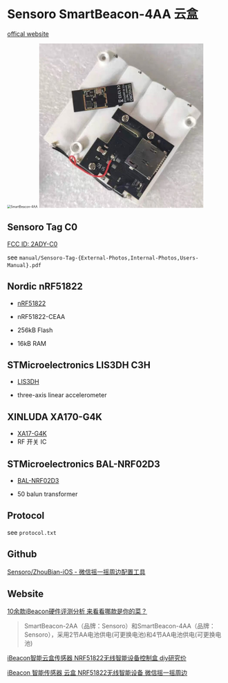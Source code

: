 # Sensoro SmartBeacon-4AA 云盒

[offical website](https://www.sensoro.com/en/Beacons)

<img src="https://www.sensoro.com/static/image/product/SmartBeacon-4AA@2x.png" alt="SmartBeacon-4AA" style="zoom:50%;" />

<img src="image/Sensoro-SmartBeacon-4AA-5.jpg" alt="Internal" style="zoom:50%;" />

## Sensoro Tag C0

[FCC ID: 2ADY-C0](https://fccid.io/2ADYO-C0)

see `manual/Sensoro-Tag-{External-Photos,Internal-Photos,Users-Manual}.pdf`

## Nordic nRF51822

- [nRF51822](https://www.nordicsemi.com/products/nrf51822)

- nRF51822-CEAA

- 256kB Flash
- 16kB RAM

## STMicroelectronics  LIS3DH C3H

- [LIS3DH](https://www.st.com/en/mems-and-sensors/lis3dh.html)

-  three-axis linear accelerometer

## XINLUDA XA170-G4K

- [XA17-G4K](https://item.szlcsc.com/528809.html)
- RF 开关 IC

## STMicroelectronics  BAL-NRF02D3

- [BAL-NRF02D3](https://www.st.com/en/emi-filtering-and-signal-conditioning/bal-nrf02d3.html)

- 50 balun transformer

## Protocol

see `protocol.txt`

## Github

[Sensoro/ZhouBian-iOS - 微信摇一摇周边配置工具](https://github.com/Sensoro/ZhouBian-iOS)

## Website

[10余款iBeacon硬件评测分析 来看看哪款是你的菜？](https://www.sohu.com/a/4522868_123709)

> SmartBeacon-2AA（品牌：Sensoro）和SmartBeacon-4AA（品牌：Sensoro），采用2节AA电池供电(可更换电池)和4节AA电池供电(可更换电池)

[iBeacon智能云盒传感器 NRF51822无线智能设备控制盒 diy研究价](https://item.taobao.com/item.htm?id=648320836131)

[iBeacon 智能传感器 云盒 NRF51822无线智能设备 微信摇一摇周边](https://item.taobao.com/item.htm?id=623129022866)

